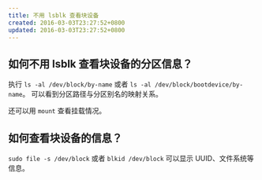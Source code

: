 ```yaml
---
title: 不用 lsblk 查看块设备
created: 2016-03-03T23:27:52+0800
updated: 2016-03-03T23:27:52+0800
---
```



## 如何不用 lsblk 查看块设备的分区信息？

执行 `ls -al /dev/block/by-name` 或者 `ls -al /dev/block/bootdevice/by-name`。
可以看到分区路径与分区别名的映射关系。

还可以用 `mount` 查看挂载情况。

## 如何查看块设备的信息？

`sudo file -s /dev/block` 或者 `blkid /dev/block` 可以显示 UUID、文件系统等信息。
